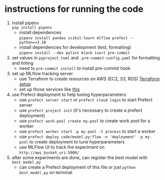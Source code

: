 # instructions for running the code
1. install pipenv   
    ```pip install pipenv```
    - install dependencies       
        ```pipenv install pandas scikit-learn mlflow prefect --python==3.10```
    - install dependencies for development (test, formatiing)   
        ```pipenv install --dev pylint black isort pre-commit```
2. set values in `pyproject.toml` and `.pre-commit-config.yaml` for formatting and linting
    * need to `pre-commit install` to install pre-commit hook
3. set up MLflow tracking server
    * use Terraform to create resources on AWS (EC2, S3, RDS) [Terraform setup](https://github.com/ChungWasawat/dtc_mlops_project/tree/main/infrastructure)
    * set up those services like [this](https://github.com/DataTalksClub/mlops-zoomcamp/blob/main/02-experiment-tracking/mlflow_on_aws.md)
4. use Prefect deployment to help tuning hyperparameters 
    * use `prefect server start` or `prefect cloud login` to start Prefect server
    * use `prefect project init` (it's necessary to create a prefect deployment)
    * use `prefect work-pool create my-pool` to create work pool for a worker
    * use `prefect worker start -p my-pool -t process` to start a worker 
    * use `prefect deploy code/model.py:flow -n 'deployment' -p my-pool` to create deployment to tune hyperparameters
    * use MLFlow UI to track the experiment on `http://aws_bucket_uri:5000/`
5. after some experiments are done, can register the best model with `best_model.py` 
    * can create a Prefect deployment of this file or just `python best_model.py` on terminal


